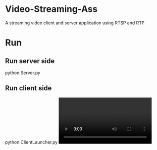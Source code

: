 # Video-Streaming-Ass
A streaming video client and server application using RTSP and RTP
# Run
## Run server side
python Server.py <server port>
## Run client side
python ClientLauncher.py <host-name> <server port> <RTP port> <video file>
